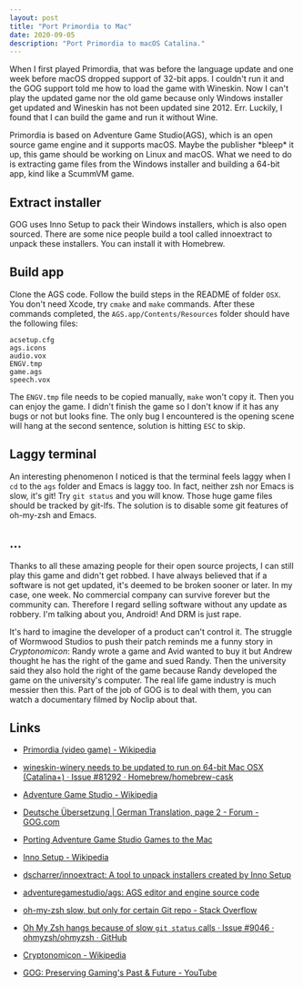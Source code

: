 ```yaml
---
layout: post
title: "Port Primordia to Mac"
date: 2020-09-05
description: "Port Primordia to macOS Catalina."
---
```


When I first played Primordia, that was before the language update and one week before macOS dropped support of 32-bit apps. I couldn't run it and the GOG support told me how to load the game with Wineskin. Now I can't play the updated game nor the old game because only Windows installer get updated and Wineskin has not been updated sine 2012. Err. Luckily, I found that I can build the game and run it without Wine.

Primordia is based on Adventure Game Studio(AGS), which is an open source game engine and it supports macOS. Maybe the publisher \*bleep\* it up, this game should be working on Linux and macOS. What we need to do is extracting game files from the Windows installer and building a 64-bit app, kind like a ScummVM game.

## Extract installer

GOG uses Inno Setup to pack their Windows installers, which is also open sourced. There are some nice people build a tool called innoextract to unpack these installers. You can install it with Homebrew.

## Build app

Clone the AGS code. Follow the build steps in the README of folder `OSX`. You don't need Xcode, try `cmake` and `make` commands. After these commands completed, the `AGS.app/Contents/Resources` folder should have the following files:

```
acsetup.cfg
ags.icons
audio.vox
ENGV.tmp
game.ags
speech.vox
```

The `ENGV.tmp` file needs to be copied manually, `make` won't copy it. Then you can enjoy the game. I didn't finish the game so I don't know if it has any bugs or not but looks fine. The only bug I encountered is the opening scene will hang at the second sentence, solution is hitting `ESC` to skip.

## Laggy terminal

An interesting phenomenon I noticed is that the terminal feels laggy when I `cd` to the `ags` folder and Emacs is laggy too. In fact, neither zsh nor Emacs is slow, it's git! Try `git status` and you will know. Those huge game files should be tracked by git-lfs. The solution is to disable some git features of oh-my-zsh and Emacs.

## ...

Thanks to all these amazing people for their open source projects, I can still play this game and didn't get robbed. I have always believed that if a software is not get updated, it's deemed to be broken sooner or later. In my case, one week. No commercial company can survive forever but the community can. Therefore I regard selling software without any update as robbery. I'm talking about you, Android! And DRM is just rape.

It's hard to imagine the developer of a product can't control it. The struggle of Wormwood Studios to push their patch reminds me a funny story in *Cryptonomicon*: Randy wrote a game and Avid wanted to buy it but Andrew thought he has the right of the game and sued Randy. Then the university said they also hold the right of the game because Randy developed the game on the university's computer. The real life game industry is much messier then this. Part of the job of GOG is to deal with them, you can watch a documentary filmed by Noclip about that.

## Links

- [Primordia (video game) - Wikipedia](https://en.wikipedia.org/wiki/Primordia_(video_game))

- [wineskin-winery needs to be updated to run on 64-bit Mac OSX (Catalina+) · Issue #81292 · Homebrew/homebrew-cask](https://github.com/Homebrew/homebrew-cask/issues/81292)

- [Adventure Game Studio - Wikipedia](https://en.wikipedia.org/wiki/Adventure_Game_Studio)

- [Deutsche Übersetzung \| German Translation, page 2 - Forum - GOG.com](https://www.gog.com/forum/primordia/deutsche_ubersetzung_german_translation)

- [Porting Adventure Game Studio Games to the Mac](http://www.edenwaith.com/blog/index.php?p=112)

- [Inno Setup - Wikipedia](https://en.wikipedia.org/wiki/Inno_Setup)

- [dscharrer/innoextract: A tool to unpack installers created by Inno Setup](https://github.com/dscharrer/innoextract)

- [adventuregamestudio/ags: AGS editor and engine source code](https://github.com/adventuregamestudio/ags)

- [oh-my-zsh slow, but only for certain Git repo - Stack Overflow](https://stackoverflow.com/questions/12765344/oh-my-zsh-slow-but-only-for-certain-git-repo)

- [Oh My Zsh hangs because of slow `git status` calls · Issue #9046 · ohmyzsh/ohmyzsh · GitHub](https://github.com/ohmyzsh/ohmyzsh/issues/9046)

- [Cryptonomicon - Wikipedia](https://en.wikipedia.org/wiki/Cryptonomicon)

- [GOG: Preserving Gaming's Past & Future - YouTube](https://www.youtube.com/watch?v=ffngZOB1U2A)
